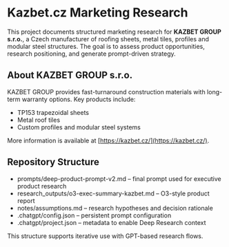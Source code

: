 # Kazbet.cz Marketing Research

This project documents structured marketing research for **KAZBET GROUP s.r.o.**, a Czech manufacturer of roofing sheets, metal tiles, profiles and modular steel structures. The goal is to assess product opportunities, research positioning, and generate prompt-driven strategy.

## About KAZBET GROUP s.r.o.

KAZBET GROUP provides fast-turnaround construction materials with long-term warranty options. Key products include:

- TP153 trapezoidal sheets  
- Metal roof tiles  
- Custom profiles and modular steel systems  

More information is available at [https://kazbet.cz/](https://kazbet.cz/).

## Repository Structure

- prompts/deep-product-prompt-v2.md – final prompt used for executive product research  
- research_outputs/o3-exec-summary-kazbet.md – O3-style product report  
- notes/assumptions.md – research hypotheses and decision rationale  
- .chatgpt/config.json – persistent prompt configuration  
- .chatgpt/project.json – metadata to enable Deep Research context

This structure supports iterative use with GPT-based research flows.
